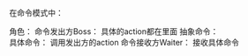 在命令模式中：




角色：
命令发出方Boss：         具体的action都在里面
抽象命令：           
具体命令：               调用发出方的action
命令接收方Waiter：       接收具体命令

